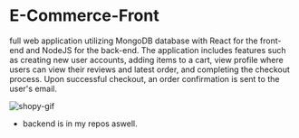 # E-Commerce-Front

full web application utilizing MongoDB database with React for the front-end and NodeJS for the back-end. The application includes features such as creating new user accounts, adding items to a cart, view profile where users can view their reviews and latest order, and completing the checkout process. Upon successful checkout, an order confirmation is sent to the user's email.


![shopy-gif](https://user-images.githubusercontent.com/89596161/227914527-4a7091d6-b13c-4229-943f-a7eeb084509f.gif)


* backend is in my repos aswell.

